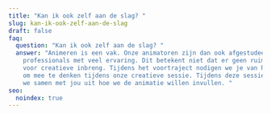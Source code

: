 ```yaml
---
title: "Kan ik ook zelf aan de slag? "
slug: kan-ik-ook-zelf-aan-de-slag
draft: false
faq:
  question: "Kan ik ook zelf aan de slag? "
  answer: "Animeren is een vak. Onze animatoren zijn dan ook afgestudeerde
    professionals met veel ervaring. Dit betekent niet dat er geen ruimte is
    voor creatieve inbreng. Tijdens het voortraject nodigen we je van harte uit
    om mee te denken tijdens onze creatieve sessie. Tijdens deze sessie werken
    we samen met jou uit hoe we de animatie willen invullen. "
seo:
  noindex: true
---
```

